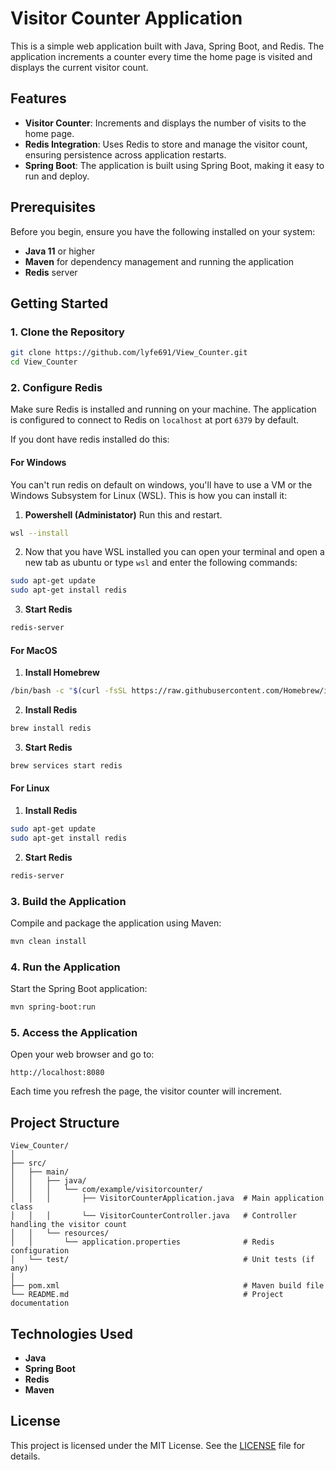 
# Visitor Counter Application

This is a simple web application built with Java, Spring Boot, and Redis. The application increments a counter every time the home page is visited and displays the current visitor count.

## Features

- **Visitor Counter**: Increments and displays the number of visits to the home page.
- **Redis Integration**: Uses Redis to store and manage the visitor count, ensuring persistence across application restarts.
- **Spring Boot**: The application is built using Spring Boot, making it easy to run and deploy.

## Prerequisites

Before you begin, ensure you have the following installed on your system:

- **Java 11** or higher
- **Maven** for dependency management and running the application
- **Redis** server

## Getting Started

### 1. Clone the Repository

```bash
git clone https://github.com/lyfe691/View_Counter.git
cd View_Counter
```

### 2. Configure Redis

Make sure Redis is installed and running on your machine. The application is configured to connect to Redis on `localhost` at port `6379` by default.

If you dont have redis installed do this:

#### For Windows
You can't run redis on default on windows, you'll have to use a VM or the Windows Subsystem for Linux (WSL). This is how you can install it:

1. **Powershell (Administator)** Run this and restart.
```bash
wsl --install
```
2. Now that you have WSL installed you can open your terminal and open a new tab as ubuntu or type ```wsl``` and enter the following commands:
```bash
sudo apt-get update
sudo apt-get install redis
```
3. **Start Redis**
```bash
redis-server
```
#### For MacOS
1. **Install Homebrew**
```bash
/bin/bash -c "$(curl -fsSL https://raw.githubusercontent.com/Homebrew/install/HEAD/install.sh)"
```
2. **Install Redis**
```bash
brew install redis
```
3. **Start Redis**
```bash
brew services start redis
```
#### For Linux
1. **Install Redis**
```bash
sudo apt-get update
sudo apt-get install redis
```
2. **Start Redis**
```bash
redis-server
```
### 3. Build the Application

Compile and package the application using Maven:

```bash
mvn clean install
```

### 4. Run the Application

Start the Spring Boot application:

```bash
mvn spring-boot:run
```

### 5. Access the Application

Open your web browser and go to:

```
http://localhost:8080
```

Each time you refresh the page, the visitor counter will increment.

## Project Structure

```plaintext
View_Counter/
│
├── src/
│   ├── main/
│   │   ├── java/
│   │   │   └── com/example/visitorcounter/
│   │   │       ├── VisitorCounterApplication.java  # Main application class
│   │   │       └── VisitorCounterController.java   # Controller handling the visitor count
│   │   └── resources/
│   │       └── application.properties              # Redis configuration
│   └── test/                                       # Unit tests (if any)
│
├── pom.xml                                         # Maven build file
└── README.md                                       # Project documentation
```

## Technologies Used

- **Java**
- **Spring Boot**
- **Redis**
- **Maven**

## License

This project is licensed under the MIT License. See the [LICENSE](LICENSE) file for details.

